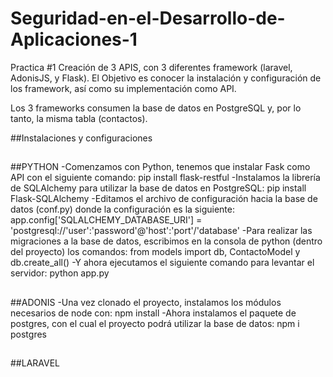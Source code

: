 # Seguridad-en-el-Desarrollo-de-Aplicaciones-1
Practica #1 Creación de 3 APIS, con 3 diferentes framework (laravel, AdonisJS, y Flask).
El Objetivo es conocer la instalación y configuración de los framework, así como su implementación como API.

Los 3 frameworks consumen la base de datos en PostgreSQL y, por lo tanto, la misma tabla (contactos).

##Instalaciones y configuraciones
##
##PYTHON
-Comenzamos con Python, tenemos que instalar Fask como API con el siguiente comando:
  pip install flask-restful
-Instalamos la librería de SQLAlchemy para utilizar la base de datos en PostgreSQL:
  pip install Flask-SQLAlchemy
-Editamos el archivo de configuración hacia la base de datos (conf.py) donde la configuración es la siguiente:
  app.config['SQLALCHEMY_DATABASE_URI'] = 'postgresql://'user':'password'@'host':'port'/'database'
-Para realizar las migraciones a la base de datos, escribimos en la consola de python (dentro del proyecto) los comandos:
  from models import db, ContactoModel y db.create_all()
-Y ahora ejecutamos el siguiente comando para levantar el servidor:
  python app.py
##
##ADONIS
-Una vez clonado el proyecto, instalamos los módulos necesarios de node con:
  npm install
-Ahora instalamos el paquete de postgres, con el cual el proyecto podrá utilizar la base de datos:
  npm i postgres
##
##LARAVEL
 
 
 
 
 

 
